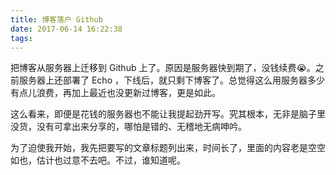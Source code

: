 ```yaml
---
title: 博客落户 Github
date: 2017-06-14 16:22:38
tags:
---
```


把博客从服务器上迁移到 Github 上了。原因是服务器快到期了，没钱续费😭。之前服务器上还部署了 Echo ，下线后，就只剩下博客了。总觉得这么用服务器多少有点儿浪费，再加上最近也没更新过博客，更是如此。

这么看来，即便是花钱的服务器也不能让我提起劲开写。究其根本，无非是脑子里没货，没有可拿出来分享的，哪怕是错的、无稽地无病呻吟。

为了迫使我开始，我先把要写的文章标题列出来，时间长了，里面的内容老是空空如也，估计也过意不去吧。不过，谁知道呢。

